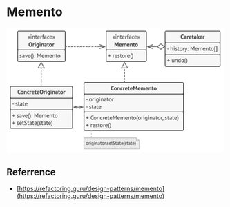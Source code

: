# Memento

![](./_assets/structure3.png)

## Referrence
- [https://refactoring.guru/design-patterns/memento](https://refactoring.guru/design-patterns/memento)